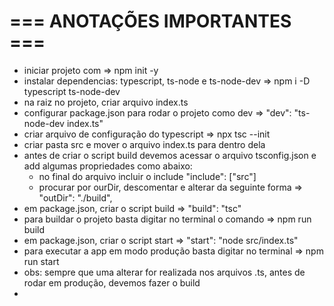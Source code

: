 # === ANOTAÇÕES IMPORTANTES ===

- iniciar  projeto com =>  npm init -y
- instalar dependencias: typescript, ts-node e ts-node-dev => npm i -D typescript ts-node-dev
- na raiz no projeto, criar arquivo index.ts
- configurar package.json para rodar o projeto como dev => "dev": "ts-node-dev index.ts"
- criar arquivo de configuração do typescript => npx tsc --init
- criar pasta src e mover o arquivo index.ts para dentro dela
- antes de criar o script build devemos acessar o arquivo tsconfig.json e add  algumas propriedades como abaixo:
    -  no final do arquivo incluir o include
          "include": ["src"]
    - procurar por ourDir, descomentar e alterar da seguinte forma => "outDir": "./build",   
- em package.json, criar o script build => "build": "tsc"
- para buildar o projeto basta digitar no terminal o comando => npm run build
- em package.json, criar o script start => "start": "node src/index.ts"
- para executar a app em modo produção basta digitar no terminal => npm run start
- obs: sempre que uma alterar for realizada nos arquivos .ts, antes de rodar em produção, devemos fazer o build
- 